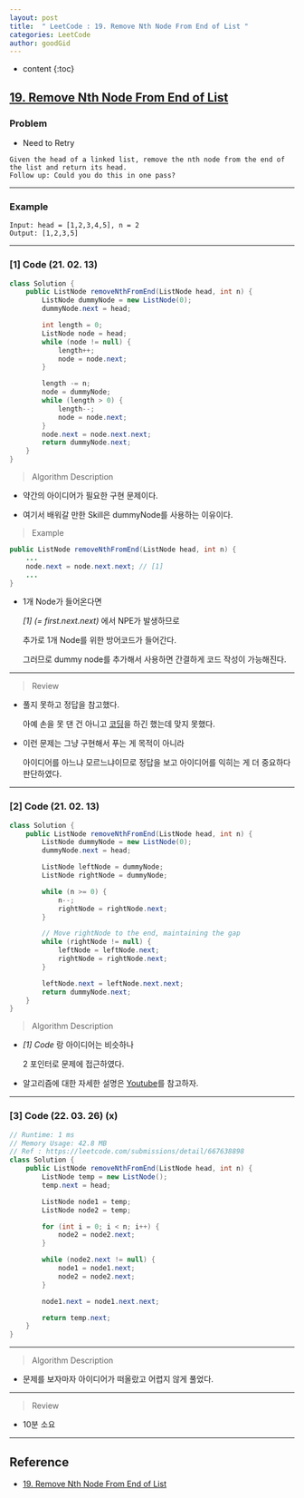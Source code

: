 ```yaml
---
layout: post
title:  " LeetCode : 19. Remove Nth Node From End of List "
categories: LeetCode
author: goodGid
---
```

* content
{:toc}

## [19. Remove Nth Node From End of List](https://leetcode.com/problems/remove-nth-node-from-end-of-list/)

### Problem

* Need to Retry

```
Given the head of a linked list, remove the nth node from the end of the list and return its head.
Follow up: Could you do this in one pass?
```





---

### Example

```
Input: head = [1,2,3,4,5], n = 2
Output: [1,2,3,5]
```

---

### [1] Code (21. 02. 13)

``` java
class Solution {
    public ListNode removeNthFromEnd(ListNode head, int n) {
        ListNode dummyNode = new ListNode(0);
        dummyNode.next = head;

        int length = 0;
        ListNode node = head;
        while (node != null) {
            length++;
            node = node.next;
        }

        length -= n;
        node = dummyNode;
        while (length > 0) {
            length--;
            node = node.next;
        }
        node.next = node.next.next;
        return dummyNode.next;
    }
}
```

> Algorithm Description

* 약간의 아이디어가 필요한 구현 문제이다.

* 여기서 배워갈 만한 Skill은 dummyNode를 사용하는 이유이다.

> Example 

``` java
public ListNode removeNthFromEnd(ListNode head, int n) {
    ...
    node.next = node.next.next; // [1]
    ...
}
```

* 1개 Node가 들어온다면

  *[1]* *(= first.next.next)* 에서 NPE가 발생하므로 

  추가로 1개 Node를 위한 방어코드가 들어간다.

  그러므로 dummy node를 추가해서 사용하면 간결하게 코드 작성이 가능해진다.

---

> Review

* 풀지 못하고 정답을 참고했다.

  아예 손을 못 댄 건 아니고 [코딩]({{site.url}}/Java-Reverse-Linked-Node-Order/)을 하긴 했는데 맞지 못했다.

* 이런 문제는 그냥 구현해서 푸는 게 목적이 아니라

  아이디어를 아느냐 모르느냐이므로 정답을 보고 아이디어를 익히는 게 더 중요하다 판단하였다.

---

### [2] Code (21. 02. 13)

``` java
class Solution {
    public ListNode removeNthFromEnd(ListNode head, int n) {
        ListNode dummyNode = new ListNode(0);
        dummyNode.next = head;

        ListNode leftNode = dummyNode;
        ListNode rightNode = dummyNode;

        while (n >= 0) {
            n--;
            rightNode = rightNode.next;
        }

        // Move rightNode to the end, maintaining the gap
        while (rightNode != null) {
            leftNode = leftNode.next;
            rightNode = rightNode.next;
        }

        leftNode.next = leftNode.next.next;
        return dummyNode.next;
    }
}
```

> Algorithm Description

* *[1] Code* 랑 아이디어는 비슷하나 

  2 포인터로 문제에 접근하였다.

* 알고리즘에 대한 자세한 설명은 [Youtube](https://www.youtube.com/watch?v=XVuQxVej6y8)를 참고하자.


---

### [3] Code (22. 03. 26) (x)

``` java
// Runtime: 1 ms
// Memory Usage: 42.8 MB
// Ref : https://leetcode.com/submissions/detail/667638898
class Solution {
    public ListNode removeNthFromEnd(ListNode head, int n) {
        ListNode temp = new ListNode();
        temp.next = head;

        ListNode node1 = temp;
        ListNode node2 = temp;

        for (int i = 0; i < n; i++) {
            node2 = node2.next;
        }

        while (node2.next != null) {
            node1 = node1.next;
            node2 = node2.next;
        }

        node1.next = node1.next.next;

        return temp.next;
    }
}
```

---

> Algorithm Description

* 문제를 보자마자 아이디어가 떠올랐고 어렵지 않게 풀었다.

---

> Review

* 10분 소요


---

## Reference

* [19. Remove Nth Node From End of List](https://leetcode.com/problems/remove-nth-node-from-end-of-list/)